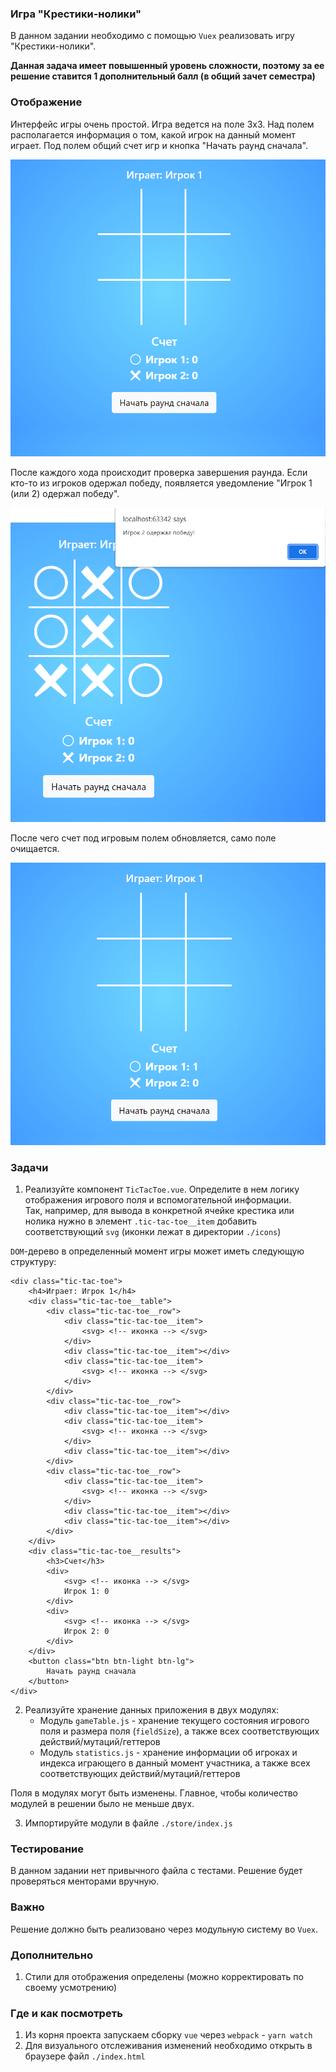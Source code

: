 ### Игра "Крестики-нолики"

В данном задании необходимо с помощью `Vuex` реализовать игру "Крестики-нолики".

**Данная задача имеет повышенный уровень сложности, поэтому за ее решение ставится 1
дополнительный балл (в общий зачет семестра)**

### Отображение

Интерфейс игры очень простой. Игра ведется на поле 3x3. Над полем располагается информация
о том, какой игрок на данный момент играет. Под полем общий счет игр и кнопка "Начать
раунд сначала".

![](assets/tic-tac-toe-1.png)

После каждого хода происходит проверка завершения раунда. Если кто-то из игроков одержал
победу, появляется уведомление "Игрок 1 (или 2) одержал победу".

![](assets/tic-tac-toe-2.png)

После чего счет под игровым полем обновляется, само поле очищается.

![](assets/tic-tac-toe-3.png)

### Задачи

1. Реализуйте компонент `TicTacToe.vue`. Определите в нем логику отображения игрового поля
   и вспомогательной информации. <br>
   Так, например, для вывода в конкретной ячейке крестика или нолика нужно в
   элемент `.tic-tac-toe__item` добавить соответствующий `svg` (иконки лежат в
   директории `./icons`)

`DOM`-дерево в определенный момент игры может иметь следующую структуру:

```
<div class="tic-tac-toe">
    <h4>Играет: Игрок 1</h4>
    <div class="tic-tac-toe__table">
        <div class="tic-tac-toe__row">
            <div class="tic-tac-toe__item">
                <svg> <!-- иконка --> </svg>
            </div>
            <div class="tic-tac-toe__item"></div>
            <div class="tic-tac-toe__item">
                <svg> <!-- иконка --> </svg>
            </div>
        </div>
        <div class="tic-tac-toe__row">
            <div class="tic-tac-toe__item"></div>
            <div class="tic-tac-toe__item">
                <svg> <!-- иконка --> </svg>
            </div>
            <div class="tic-tac-toe__item"></div>
        </div>
        <div class="tic-tac-toe__row">
            <div class="tic-tac-toe__item">
                <svg> <!-- иконка --> </svg>
            </div>
            <div class="tic-tac-toe__item"></div>
            <div class="tic-tac-toe__item"></div>
        </div>
    </div>
    <div class="tic-tac-toe__results">
        <h3>Счет</h3>
        <div>
            <svg> <!-- иконка --> </svg>
            Игрок 1: 0
        </div>
        <div>
            <svg> <!-- иконка --> </svg>
            Игрок 2: 0
        </div>
    </div>
    <button class="btn btn-light btn-lg">
        Начать раунд сначала
    </button>
</div>
```

2. Реализуйте хранение данных приложения в двух модулях:
    * Модуль `gameTable.js` - хранение текущего состояния игрового поля и размера
      поля (`fieldSize`), а также всех соответствующих действий/мутаций/геттеров
    * Модуль `statistics.js` - хранение информации об игроках и индекса играющего в данный
      момент участника, а также всех соответствующих действий/мутаций/геттеров

Поля в модулях могут быть изменены. Главное, чтобы количество модулей в решении было не
меньше двух.

3. Импортируйте модули в файле `./store/index.js`

### Тестирование

В данном задании нет привычного файла с тестами. Решение будет проверяться менторами
вручную.

### Важно

Решение должно быть реализовано через модульную систему во `Vuex`.

### Дополнительно

1. Стили для отображения определены (можно корректировать по своему усмотрению)

### Где и как посмотреть

1. Из корня проекта запускаем сборку `vue` через `webpack` - `yarn watch`
2. Для визуального отслеживания изменений необходимо открыть в браузере
   файл `./index.html`